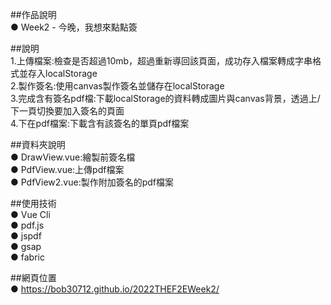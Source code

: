 ##作品說明  
● Week2 - 今晚，我想來點點簽  

##說明  
1.上傳檔案:檢查是否超過10mb，超過重新導回該頁面，成功存入檔案轉成字串格式並存入localStorage  
2.製作簽名:使用canvas製作簽名並儲存在localStorage  
3.完成含有簽名pdf檔:下載localStorage的資料轉成圖片與canvas背景，透過上/下一頁切換要加入簽名的頁面  
4.下在pdf檔案:下載含有該簽名的單頁pdf檔案  

##資料夾說明  
● DrawView.vue:繪製前簽名檔  
● PdfView.vue:上傳pdf檔案  
● PdfView2.vue:製作附加簽名的pdf檔案  

##使用技術  
● Vue Cli  
● pdf.js  
● jspdf  
● gsap  
● fabric  

##網頁位置  
● https://bob30712.github.io/2022THEF2EWeek2/  
